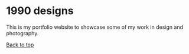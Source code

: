# 1990 designs

This is my portfolio website to showcase some of my work in design and photography.

[Back to top](#1990-designs)